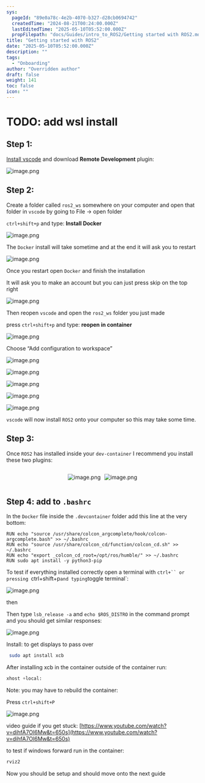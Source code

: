 ```yaml
---
sys:
  pageId: "89e0a78c-4e2b-4070-b327-d28cb0694742"
  createdTime: "2024-08-21T00:24:00.000Z"
  lastEditedTime: "2025-05-10T05:52:00.000Z"
  propFilepath: "docs/Guides/intro_to_ROS2/Getting started with ROS2.md"
title: "Getting started with ROS2"
date: "2025-05-10T05:52:00.000Z"
description: ""
tags:
  - "Onboarding"
author: "Overridden author"
draft: false
weight: 141
toc: false
icon: ""
---
```


# TODO: add wsl install

## Step 1:

[Install vscode](https://code.visualstudio.com/download) and download **Remote Development** plugin:

![image.png](https://prod-files-secure.s3.us-west-2.amazonaws.com/d518164a-d88e-44d1-a4ee-3adb3bd8bce0/efb52993-1881-4a40-b95e-6f020334f022/image.png?X-Amz-Algorithm=AWS4-HMAC-SHA256&X-Amz-Content-Sha256=UNSIGNED-PAYLOAD&X-Amz-Credential=ASIAZI2LB4663YIMZGYB%2F20250702%2Fus-west-2%2Fs3%2Faws4_request&X-Amz-Date=20250702T091149Z&X-Amz-Expires=3600&X-Amz-Security-Token=IQoJb3JpZ2luX2VjEPH%2F%2F%2F%2F%2F%2F%2F%2F%2F%2FwEaCXVzLXdlc3QtMiJGMEQCIACTXSNFebYt9ieG9Cg24F3SUFZ%2BnGi5SBHBVgLHfk0gAiBIyljXl4%2BdwUzJcl24KtDoN%2Fjb9ohR0inNr%2BjjE6YiyiqIBAjq%2F%2F%2F%2F%2F%2F%2F%2F%2F%2F8BEAAaDDYzNzQyMzE4MzgwNSIMeGKIdm4PaxMYlh8LKtwDUgABUe0wjnjpVTiBkgWShXqUV7wqUljNZQSVgxtkjRhXppzYNNxYaKFMn3CV40d9bRyJnJ39CjTOWt0nQUWhW6jiofkeo%2Fl%2BbqvfjluvDrb4mKIcJHFpL3IXwnFg6mjTZ0tDE40mr%2FMsP%2FpWvC3gf7QMXK7FvvXpB6E5LlYb18ac39sPOmxXH%2FW2NTc0ZLWJdw2QjvxQuuRWBGtonZdMJ9UBYzOLeLszIJcKQbZ%2BQudR8cL0yXALcNT72Un9%2BZjpMFPkFsJdpVQDXZmfOzEi0wKk7j25dyPITJLfyfVWkwasTFqWr6hVfFfpijyWh626N%2BoEMNc0C57o27hFVS2e9JaVXa70%2B0qnCsKeeyJPllECrUsGF29hwRjdPdKIgkuCzx8%2Fw4xnQAyvcaCMvLO%2BDiotVHwXop0hgc9pPyzNkKtc52XX49HxZLyZ7KF5QkGB4Doex2qwR8M4tH1mv4c1W64ACCPmmYCRSzxShyVdDgfDkOWHEuQF7lve6z6DPRfxCYe82MKSNz8Hcq%2FHllYM69g%2FescVscvN22E4tOb60OioZJw3cibzx4%2B%2F4zP3211rWJwyoEYP4Kaw%2BIET%2FoJb1Z3imJKsdejiq3%2BH7SMMsrLTs%2BmnwCF6baRc%2Fpow6OKTwwY6pgGv1C9mMSY3pfs4BHEGtrBQMy1zpJXAQBABj%2Fn0ymWUT9%2FZXs%2FCnimbN%2FE22SjeQuuAzsec1ubE9RwC1FAwVW%2F7Pn3x3eXNd5ZH%2FqdXQmo1Rtp18U%2Bf3Ge%2BX82hFXmRnyyu6QilLL6cOcvx1K%2FPP58zZ2NTlG4eCik2hE0kGVjPa%2B2%2FDPiLCDU6pYqb6r1P3B4VJk6%2Fgc1maPCph7w%2FdAcJCNs1u8Lq&X-Amz-Signature=439f7ea8ad592d556a598c8e01c846ee7ee7ba5d28faff4fdf990a454bab2ecc&X-Amz-SignedHeaders=host&x-amz-checksum-mode=ENABLED&x-id=GetObject)

## Step 2:

Create a folder called `ros2_ws` somewhere on your computer and open that folder in `vscode` by going to File → open folder 

`ctrl+shift+p` and type: **Install Docker**

![image.png](https://prod-files-secure.s3.us-west-2.amazonaws.com/d518164a-d88e-44d1-a4ee-3adb3bd8bce0/2269dc0e-1cd5-47ff-bceb-c04ad9b2eab0/image.png?X-Amz-Algorithm=AWS4-HMAC-SHA256&X-Amz-Content-Sha256=UNSIGNED-PAYLOAD&X-Amz-Credential=ASIAZI2LB4663YIMZGYB%2F20250702%2Fus-west-2%2Fs3%2Faws4_request&X-Amz-Date=20250702T091149Z&X-Amz-Expires=3600&X-Amz-Security-Token=IQoJb3JpZ2luX2VjEPH%2F%2F%2F%2F%2F%2F%2F%2F%2F%2FwEaCXVzLXdlc3QtMiJGMEQCIACTXSNFebYt9ieG9Cg24F3SUFZ%2BnGi5SBHBVgLHfk0gAiBIyljXl4%2BdwUzJcl24KtDoN%2Fjb9ohR0inNr%2BjjE6YiyiqIBAjq%2F%2F%2F%2F%2F%2F%2F%2F%2F%2F8BEAAaDDYzNzQyMzE4MzgwNSIMeGKIdm4PaxMYlh8LKtwDUgABUe0wjnjpVTiBkgWShXqUV7wqUljNZQSVgxtkjRhXppzYNNxYaKFMn3CV40d9bRyJnJ39CjTOWt0nQUWhW6jiofkeo%2Fl%2BbqvfjluvDrb4mKIcJHFpL3IXwnFg6mjTZ0tDE40mr%2FMsP%2FpWvC3gf7QMXK7FvvXpB6E5LlYb18ac39sPOmxXH%2FW2NTc0ZLWJdw2QjvxQuuRWBGtonZdMJ9UBYzOLeLszIJcKQbZ%2BQudR8cL0yXALcNT72Un9%2BZjpMFPkFsJdpVQDXZmfOzEi0wKk7j25dyPITJLfyfVWkwasTFqWr6hVfFfpijyWh626N%2BoEMNc0C57o27hFVS2e9JaVXa70%2B0qnCsKeeyJPllECrUsGF29hwRjdPdKIgkuCzx8%2Fw4xnQAyvcaCMvLO%2BDiotVHwXop0hgc9pPyzNkKtc52XX49HxZLyZ7KF5QkGB4Doex2qwR8M4tH1mv4c1W64ACCPmmYCRSzxShyVdDgfDkOWHEuQF7lve6z6DPRfxCYe82MKSNz8Hcq%2FHllYM69g%2FescVscvN22E4tOb60OioZJw3cibzx4%2B%2F4zP3211rWJwyoEYP4Kaw%2BIET%2FoJb1Z3imJKsdejiq3%2BH7SMMsrLTs%2BmnwCF6baRc%2Fpow6OKTwwY6pgGv1C9mMSY3pfs4BHEGtrBQMy1zpJXAQBABj%2Fn0ymWUT9%2FZXs%2FCnimbN%2FE22SjeQuuAzsec1ubE9RwC1FAwVW%2F7Pn3x3eXNd5ZH%2FqdXQmo1Rtp18U%2Bf3Ge%2BX82hFXmRnyyu6QilLL6cOcvx1K%2FPP58zZ2NTlG4eCik2hE0kGVjPa%2B2%2FDPiLCDU6pYqb6r1P3B4VJk6%2Fgc1maPCph7w%2FdAcJCNs1u8Lq&X-Amz-Signature=7a7282e42a718d8a7758cdd6911c3d7fb80a3590328d3c0bc424e6dc83d85aa3&X-Amz-SignedHeaders=host&x-amz-checksum-mode=ENABLED&x-id=GetObject)

The `Docker` install will take sometime and at the end it will ask you to restart

![image.png](https://prod-files-secure.s3.us-west-2.amazonaws.com/d518164a-d88e-44d1-a4ee-3adb3bd8bce0/ed233f78-be33-4b1f-b89c-9c346c0e961e/image.png?X-Amz-Algorithm=AWS4-HMAC-SHA256&X-Amz-Content-Sha256=UNSIGNED-PAYLOAD&X-Amz-Credential=ASIAZI2LB4663YIMZGYB%2F20250702%2Fus-west-2%2Fs3%2Faws4_request&X-Amz-Date=20250702T091149Z&X-Amz-Expires=3600&X-Amz-Security-Token=IQoJb3JpZ2luX2VjEPH%2F%2F%2F%2F%2F%2F%2F%2F%2F%2FwEaCXVzLXdlc3QtMiJGMEQCIACTXSNFebYt9ieG9Cg24F3SUFZ%2BnGi5SBHBVgLHfk0gAiBIyljXl4%2BdwUzJcl24KtDoN%2Fjb9ohR0inNr%2BjjE6YiyiqIBAjq%2F%2F%2F%2F%2F%2F%2F%2F%2F%2F8BEAAaDDYzNzQyMzE4MzgwNSIMeGKIdm4PaxMYlh8LKtwDUgABUe0wjnjpVTiBkgWShXqUV7wqUljNZQSVgxtkjRhXppzYNNxYaKFMn3CV40d9bRyJnJ39CjTOWt0nQUWhW6jiofkeo%2Fl%2BbqvfjluvDrb4mKIcJHFpL3IXwnFg6mjTZ0tDE40mr%2FMsP%2FpWvC3gf7QMXK7FvvXpB6E5LlYb18ac39sPOmxXH%2FW2NTc0ZLWJdw2QjvxQuuRWBGtonZdMJ9UBYzOLeLszIJcKQbZ%2BQudR8cL0yXALcNT72Un9%2BZjpMFPkFsJdpVQDXZmfOzEi0wKk7j25dyPITJLfyfVWkwasTFqWr6hVfFfpijyWh626N%2BoEMNc0C57o27hFVS2e9JaVXa70%2B0qnCsKeeyJPllECrUsGF29hwRjdPdKIgkuCzx8%2Fw4xnQAyvcaCMvLO%2BDiotVHwXop0hgc9pPyzNkKtc52XX49HxZLyZ7KF5QkGB4Doex2qwR8M4tH1mv4c1W64ACCPmmYCRSzxShyVdDgfDkOWHEuQF7lve6z6DPRfxCYe82MKSNz8Hcq%2FHllYM69g%2FescVscvN22E4tOb60OioZJw3cibzx4%2B%2F4zP3211rWJwyoEYP4Kaw%2BIET%2FoJb1Z3imJKsdejiq3%2BH7SMMsrLTs%2BmnwCF6baRc%2Fpow6OKTwwY6pgGv1C9mMSY3pfs4BHEGtrBQMy1zpJXAQBABj%2Fn0ymWUT9%2FZXs%2FCnimbN%2FE22SjeQuuAzsec1ubE9RwC1FAwVW%2F7Pn3x3eXNd5ZH%2FqdXQmo1Rtp18U%2Bf3Ge%2BX82hFXmRnyyu6QilLL6cOcvx1K%2FPP58zZ2NTlG4eCik2hE0kGVjPa%2B2%2FDPiLCDU6pYqb6r1P3B4VJk6%2Fgc1maPCph7w%2FdAcJCNs1u8Lq&X-Amz-Signature=58d75bca98f6ce7bf65a42a2d57f59721f0d7b6c18565301867a61270904ff60&X-Amz-SignedHeaders=host&x-amz-checksum-mode=ENABLED&x-id=GetObject)

Once you restart open `Docker` and finish the installation

It will ask you to make an account but you can just press skip on the top right

![image.png](https://prod-files-secure.s3.us-west-2.amazonaws.com/d518164a-d88e-44d1-a4ee-3adb3bd8bce0/21010ad9-1659-4fd9-9f59-9932a09b2a3d/image.png?X-Amz-Algorithm=AWS4-HMAC-SHA256&X-Amz-Content-Sha256=UNSIGNED-PAYLOAD&X-Amz-Credential=ASIAZI2LB4663YIMZGYB%2F20250702%2Fus-west-2%2Fs3%2Faws4_request&X-Amz-Date=20250702T091149Z&X-Amz-Expires=3600&X-Amz-Security-Token=IQoJb3JpZ2luX2VjEPH%2F%2F%2F%2F%2F%2F%2F%2F%2F%2FwEaCXVzLXdlc3QtMiJGMEQCIACTXSNFebYt9ieG9Cg24F3SUFZ%2BnGi5SBHBVgLHfk0gAiBIyljXl4%2BdwUzJcl24KtDoN%2Fjb9ohR0inNr%2BjjE6YiyiqIBAjq%2F%2F%2F%2F%2F%2F%2F%2F%2F%2F8BEAAaDDYzNzQyMzE4MzgwNSIMeGKIdm4PaxMYlh8LKtwDUgABUe0wjnjpVTiBkgWShXqUV7wqUljNZQSVgxtkjRhXppzYNNxYaKFMn3CV40d9bRyJnJ39CjTOWt0nQUWhW6jiofkeo%2Fl%2BbqvfjluvDrb4mKIcJHFpL3IXwnFg6mjTZ0tDE40mr%2FMsP%2FpWvC3gf7QMXK7FvvXpB6E5LlYb18ac39sPOmxXH%2FW2NTc0ZLWJdw2QjvxQuuRWBGtonZdMJ9UBYzOLeLszIJcKQbZ%2BQudR8cL0yXALcNT72Un9%2BZjpMFPkFsJdpVQDXZmfOzEi0wKk7j25dyPITJLfyfVWkwasTFqWr6hVfFfpijyWh626N%2BoEMNc0C57o27hFVS2e9JaVXa70%2B0qnCsKeeyJPllECrUsGF29hwRjdPdKIgkuCzx8%2Fw4xnQAyvcaCMvLO%2BDiotVHwXop0hgc9pPyzNkKtc52XX49HxZLyZ7KF5QkGB4Doex2qwR8M4tH1mv4c1W64ACCPmmYCRSzxShyVdDgfDkOWHEuQF7lve6z6DPRfxCYe82MKSNz8Hcq%2FHllYM69g%2FescVscvN22E4tOb60OioZJw3cibzx4%2B%2F4zP3211rWJwyoEYP4Kaw%2BIET%2FoJb1Z3imJKsdejiq3%2BH7SMMsrLTs%2BmnwCF6baRc%2Fpow6OKTwwY6pgGv1C9mMSY3pfs4BHEGtrBQMy1zpJXAQBABj%2Fn0ymWUT9%2FZXs%2FCnimbN%2FE22SjeQuuAzsec1ubE9RwC1FAwVW%2F7Pn3x3eXNd5ZH%2FqdXQmo1Rtp18U%2Bf3Ge%2BX82hFXmRnyyu6QilLL6cOcvx1K%2FPP58zZ2NTlG4eCik2hE0kGVjPa%2B2%2FDPiLCDU6pYqb6r1P3B4VJk6%2Fgc1maPCph7w%2FdAcJCNs1u8Lq&X-Amz-Signature=86956ba111a8ebaf62c96bebbbfd9060a7c269ea0bd11ec025f9ba7085a6d835&X-Amz-SignedHeaders=host&x-amz-checksum-mode=ENABLED&x-id=GetObject)

Then reopen `vscode` and open the `ros2_ws` folder you just made

press `ctrl+shift+p` and type: **reopen in container**

![image.png](https://prod-files-secure.s3.us-west-2.amazonaws.com/d518164a-d88e-44d1-a4ee-3adb3bd8bce0/4e93b8c2-41ad-488c-8095-c74205196118/image.png?X-Amz-Algorithm=AWS4-HMAC-SHA256&X-Amz-Content-Sha256=UNSIGNED-PAYLOAD&X-Amz-Credential=ASIAZI2LB4663YIMZGYB%2F20250702%2Fus-west-2%2Fs3%2Faws4_request&X-Amz-Date=20250702T091149Z&X-Amz-Expires=3600&X-Amz-Security-Token=IQoJb3JpZ2luX2VjEPH%2F%2F%2F%2F%2F%2F%2F%2F%2F%2FwEaCXVzLXdlc3QtMiJGMEQCIACTXSNFebYt9ieG9Cg24F3SUFZ%2BnGi5SBHBVgLHfk0gAiBIyljXl4%2BdwUzJcl24KtDoN%2Fjb9ohR0inNr%2BjjE6YiyiqIBAjq%2F%2F%2F%2F%2F%2F%2F%2F%2F%2F8BEAAaDDYzNzQyMzE4MzgwNSIMeGKIdm4PaxMYlh8LKtwDUgABUe0wjnjpVTiBkgWShXqUV7wqUljNZQSVgxtkjRhXppzYNNxYaKFMn3CV40d9bRyJnJ39CjTOWt0nQUWhW6jiofkeo%2Fl%2BbqvfjluvDrb4mKIcJHFpL3IXwnFg6mjTZ0tDE40mr%2FMsP%2FpWvC3gf7QMXK7FvvXpB6E5LlYb18ac39sPOmxXH%2FW2NTc0ZLWJdw2QjvxQuuRWBGtonZdMJ9UBYzOLeLszIJcKQbZ%2BQudR8cL0yXALcNT72Un9%2BZjpMFPkFsJdpVQDXZmfOzEi0wKk7j25dyPITJLfyfVWkwasTFqWr6hVfFfpijyWh626N%2BoEMNc0C57o27hFVS2e9JaVXa70%2B0qnCsKeeyJPllECrUsGF29hwRjdPdKIgkuCzx8%2Fw4xnQAyvcaCMvLO%2BDiotVHwXop0hgc9pPyzNkKtc52XX49HxZLyZ7KF5QkGB4Doex2qwR8M4tH1mv4c1W64ACCPmmYCRSzxShyVdDgfDkOWHEuQF7lve6z6DPRfxCYe82MKSNz8Hcq%2FHllYM69g%2FescVscvN22E4tOb60OioZJw3cibzx4%2B%2F4zP3211rWJwyoEYP4Kaw%2BIET%2FoJb1Z3imJKsdejiq3%2BH7SMMsrLTs%2BmnwCF6baRc%2Fpow6OKTwwY6pgGv1C9mMSY3pfs4BHEGtrBQMy1zpJXAQBABj%2Fn0ymWUT9%2FZXs%2FCnimbN%2FE22SjeQuuAzsec1ubE9RwC1FAwVW%2F7Pn3x3eXNd5ZH%2FqdXQmo1Rtp18U%2Bf3Ge%2BX82hFXmRnyyu6QilLL6cOcvx1K%2FPP58zZ2NTlG4eCik2hE0kGVjPa%2B2%2FDPiLCDU6pYqb6r1P3B4VJk6%2Fgc1maPCph7w%2FdAcJCNs1u8Lq&X-Amz-Signature=236a7bf7b45dfeb65fc00476288eaaed946a8ce26ad8c6769cd3ad27a8509319&X-Amz-SignedHeaders=host&x-amz-checksum-mode=ENABLED&x-id=GetObject)

Choose “Add configuration to workspace”

![image.png](https://prod-files-secure.s3.us-west-2.amazonaws.com/d518164a-d88e-44d1-a4ee-3adb3bd8bce0/9560b282-5060-4989-ba37-97e7b2c22476/image.png?X-Amz-Algorithm=AWS4-HMAC-SHA256&X-Amz-Content-Sha256=UNSIGNED-PAYLOAD&X-Amz-Credential=ASIAZI2LB4663YIMZGYB%2F20250702%2Fus-west-2%2Fs3%2Faws4_request&X-Amz-Date=20250702T091149Z&X-Amz-Expires=3600&X-Amz-Security-Token=IQoJb3JpZ2luX2VjEPH%2F%2F%2F%2F%2F%2F%2F%2F%2F%2FwEaCXVzLXdlc3QtMiJGMEQCIACTXSNFebYt9ieG9Cg24F3SUFZ%2BnGi5SBHBVgLHfk0gAiBIyljXl4%2BdwUzJcl24KtDoN%2Fjb9ohR0inNr%2BjjE6YiyiqIBAjq%2F%2F%2F%2F%2F%2F%2F%2F%2F%2F8BEAAaDDYzNzQyMzE4MzgwNSIMeGKIdm4PaxMYlh8LKtwDUgABUe0wjnjpVTiBkgWShXqUV7wqUljNZQSVgxtkjRhXppzYNNxYaKFMn3CV40d9bRyJnJ39CjTOWt0nQUWhW6jiofkeo%2Fl%2BbqvfjluvDrb4mKIcJHFpL3IXwnFg6mjTZ0tDE40mr%2FMsP%2FpWvC3gf7QMXK7FvvXpB6E5LlYb18ac39sPOmxXH%2FW2NTc0ZLWJdw2QjvxQuuRWBGtonZdMJ9UBYzOLeLszIJcKQbZ%2BQudR8cL0yXALcNT72Un9%2BZjpMFPkFsJdpVQDXZmfOzEi0wKk7j25dyPITJLfyfVWkwasTFqWr6hVfFfpijyWh626N%2BoEMNc0C57o27hFVS2e9JaVXa70%2B0qnCsKeeyJPllECrUsGF29hwRjdPdKIgkuCzx8%2Fw4xnQAyvcaCMvLO%2BDiotVHwXop0hgc9pPyzNkKtc52XX49HxZLyZ7KF5QkGB4Doex2qwR8M4tH1mv4c1W64ACCPmmYCRSzxShyVdDgfDkOWHEuQF7lve6z6DPRfxCYe82MKSNz8Hcq%2FHllYM69g%2FescVscvN22E4tOb60OioZJw3cibzx4%2B%2F4zP3211rWJwyoEYP4Kaw%2BIET%2FoJb1Z3imJKsdejiq3%2BH7SMMsrLTs%2BmnwCF6baRc%2Fpow6OKTwwY6pgGv1C9mMSY3pfs4BHEGtrBQMy1zpJXAQBABj%2Fn0ymWUT9%2FZXs%2FCnimbN%2FE22SjeQuuAzsec1ubE9RwC1FAwVW%2F7Pn3x3eXNd5ZH%2FqdXQmo1Rtp18U%2Bf3Ge%2BX82hFXmRnyyu6QilLL6cOcvx1K%2FPP58zZ2NTlG4eCik2hE0kGVjPa%2B2%2FDPiLCDU6pYqb6r1P3B4VJk6%2Fgc1maPCph7w%2FdAcJCNs1u8Lq&X-Amz-Signature=fb016a0cfad10109261c6a60fbd1ca026c8a8be53463cca3e76cb1f34b09951b&X-Amz-SignedHeaders=host&x-amz-checksum-mode=ENABLED&x-id=GetObject)

![image.png](https://prod-files-secure.s3.us-west-2.amazonaws.com/d518164a-d88e-44d1-a4ee-3adb3bd8bce0/2ee63f81-886b-48e8-a553-dc6e5eac99e4/image.png?X-Amz-Algorithm=AWS4-HMAC-SHA256&X-Amz-Content-Sha256=UNSIGNED-PAYLOAD&X-Amz-Credential=ASIAZI2LB4663YIMZGYB%2F20250702%2Fus-west-2%2Fs3%2Faws4_request&X-Amz-Date=20250702T091149Z&X-Amz-Expires=3600&X-Amz-Security-Token=IQoJb3JpZ2luX2VjEPH%2F%2F%2F%2F%2F%2F%2F%2F%2F%2FwEaCXVzLXdlc3QtMiJGMEQCIACTXSNFebYt9ieG9Cg24F3SUFZ%2BnGi5SBHBVgLHfk0gAiBIyljXl4%2BdwUzJcl24KtDoN%2Fjb9ohR0inNr%2BjjE6YiyiqIBAjq%2F%2F%2F%2F%2F%2F%2F%2F%2F%2F8BEAAaDDYzNzQyMzE4MzgwNSIMeGKIdm4PaxMYlh8LKtwDUgABUe0wjnjpVTiBkgWShXqUV7wqUljNZQSVgxtkjRhXppzYNNxYaKFMn3CV40d9bRyJnJ39CjTOWt0nQUWhW6jiofkeo%2Fl%2BbqvfjluvDrb4mKIcJHFpL3IXwnFg6mjTZ0tDE40mr%2FMsP%2FpWvC3gf7QMXK7FvvXpB6E5LlYb18ac39sPOmxXH%2FW2NTc0ZLWJdw2QjvxQuuRWBGtonZdMJ9UBYzOLeLszIJcKQbZ%2BQudR8cL0yXALcNT72Un9%2BZjpMFPkFsJdpVQDXZmfOzEi0wKk7j25dyPITJLfyfVWkwasTFqWr6hVfFfpijyWh626N%2BoEMNc0C57o27hFVS2e9JaVXa70%2B0qnCsKeeyJPllECrUsGF29hwRjdPdKIgkuCzx8%2Fw4xnQAyvcaCMvLO%2BDiotVHwXop0hgc9pPyzNkKtc52XX49HxZLyZ7KF5QkGB4Doex2qwR8M4tH1mv4c1W64ACCPmmYCRSzxShyVdDgfDkOWHEuQF7lve6z6DPRfxCYe82MKSNz8Hcq%2FHllYM69g%2FescVscvN22E4tOb60OioZJw3cibzx4%2B%2F4zP3211rWJwyoEYP4Kaw%2BIET%2FoJb1Z3imJKsdejiq3%2BH7SMMsrLTs%2BmnwCF6baRc%2Fpow6OKTwwY6pgGv1C9mMSY3pfs4BHEGtrBQMy1zpJXAQBABj%2Fn0ymWUT9%2FZXs%2FCnimbN%2FE22SjeQuuAzsec1ubE9RwC1FAwVW%2F7Pn3x3eXNd5ZH%2FqdXQmo1Rtp18U%2Bf3Ge%2BX82hFXmRnyyu6QilLL6cOcvx1K%2FPP58zZ2NTlG4eCik2hE0kGVjPa%2B2%2FDPiLCDU6pYqb6r1P3B4VJk6%2Fgc1maPCph7w%2FdAcJCNs1u8Lq&X-Amz-Signature=a2ff73a29e9c8a3484d711929c934da00779810c076ed261cba8af20b61570ce&X-Amz-SignedHeaders=host&x-amz-checksum-mode=ENABLED&x-id=GetObject)

![image.png](https://prod-files-secure.s3.us-west-2.amazonaws.com/d518164a-d88e-44d1-a4ee-3adb3bd8bce0/ae1580b2-b048-407e-aed9-b584224a7a04/image.png?X-Amz-Algorithm=AWS4-HMAC-SHA256&X-Amz-Content-Sha256=UNSIGNED-PAYLOAD&X-Amz-Credential=ASIAZI2LB4663YIMZGYB%2F20250702%2Fus-west-2%2Fs3%2Faws4_request&X-Amz-Date=20250702T091149Z&X-Amz-Expires=3600&X-Amz-Security-Token=IQoJb3JpZ2luX2VjEPH%2F%2F%2F%2F%2F%2F%2F%2F%2F%2FwEaCXVzLXdlc3QtMiJGMEQCIACTXSNFebYt9ieG9Cg24F3SUFZ%2BnGi5SBHBVgLHfk0gAiBIyljXl4%2BdwUzJcl24KtDoN%2Fjb9ohR0inNr%2BjjE6YiyiqIBAjq%2F%2F%2F%2F%2F%2F%2F%2F%2F%2F8BEAAaDDYzNzQyMzE4MzgwNSIMeGKIdm4PaxMYlh8LKtwDUgABUe0wjnjpVTiBkgWShXqUV7wqUljNZQSVgxtkjRhXppzYNNxYaKFMn3CV40d9bRyJnJ39CjTOWt0nQUWhW6jiofkeo%2Fl%2BbqvfjluvDrb4mKIcJHFpL3IXwnFg6mjTZ0tDE40mr%2FMsP%2FpWvC3gf7QMXK7FvvXpB6E5LlYb18ac39sPOmxXH%2FW2NTc0ZLWJdw2QjvxQuuRWBGtonZdMJ9UBYzOLeLszIJcKQbZ%2BQudR8cL0yXALcNT72Un9%2BZjpMFPkFsJdpVQDXZmfOzEi0wKk7j25dyPITJLfyfVWkwasTFqWr6hVfFfpijyWh626N%2BoEMNc0C57o27hFVS2e9JaVXa70%2B0qnCsKeeyJPllECrUsGF29hwRjdPdKIgkuCzx8%2Fw4xnQAyvcaCMvLO%2BDiotVHwXop0hgc9pPyzNkKtc52XX49HxZLyZ7KF5QkGB4Doex2qwR8M4tH1mv4c1W64ACCPmmYCRSzxShyVdDgfDkOWHEuQF7lve6z6DPRfxCYe82MKSNz8Hcq%2FHllYM69g%2FescVscvN22E4tOb60OioZJw3cibzx4%2B%2F4zP3211rWJwyoEYP4Kaw%2BIET%2FoJb1Z3imJKsdejiq3%2BH7SMMsrLTs%2BmnwCF6baRc%2Fpow6OKTwwY6pgGv1C9mMSY3pfs4BHEGtrBQMy1zpJXAQBABj%2Fn0ymWUT9%2FZXs%2FCnimbN%2FE22SjeQuuAzsec1ubE9RwC1FAwVW%2F7Pn3x3eXNd5ZH%2FqdXQmo1Rtp18U%2Bf3Ge%2BX82hFXmRnyyu6QilLL6cOcvx1K%2FPP58zZ2NTlG4eCik2hE0kGVjPa%2B2%2FDPiLCDU6pYqb6r1P3B4VJk6%2Fgc1maPCph7w%2FdAcJCNs1u8Lq&X-Amz-Signature=bee68b86bfe2af1751c970d9943582b587ba1d6e7834f42ff501c68493c2e7b5&X-Amz-SignedHeaders=host&x-amz-checksum-mode=ENABLED&x-id=GetObject)

![image.png](https://prod-files-secure.s3.us-west-2.amazonaws.com/d518164a-d88e-44d1-a4ee-3adb3bd8bce0/53255b28-f75e-430f-b9e3-c0ac8577e42b/image.png?X-Amz-Algorithm=AWS4-HMAC-SHA256&X-Amz-Content-Sha256=UNSIGNED-PAYLOAD&X-Amz-Credential=ASIAZI2LB4663YIMZGYB%2F20250702%2Fus-west-2%2Fs3%2Faws4_request&X-Amz-Date=20250702T091149Z&X-Amz-Expires=3600&X-Amz-Security-Token=IQoJb3JpZ2luX2VjEPH%2F%2F%2F%2F%2F%2F%2F%2F%2F%2FwEaCXVzLXdlc3QtMiJGMEQCIACTXSNFebYt9ieG9Cg24F3SUFZ%2BnGi5SBHBVgLHfk0gAiBIyljXl4%2BdwUzJcl24KtDoN%2Fjb9ohR0inNr%2BjjE6YiyiqIBAjq%2F%2F%2F%2F%2F%2F%2F%2F%2F%2F8BEAAaDDYzNzQyMzE4MzgwNSIMeGKIdm4PaxMYlh8LKtwDUgABUe0wjnjpVTiBkgWShXqUV7wqUljNZQSVgxtkjRhXppzYNNxYaKFMn3CV40d9bRyJnJ39CjTOWt0nQUWhW6jiofkeo%2Fl%2BbqvfjluvDrb4mKIcJHFpL3IXwnFg6mjTZ0tDE40mr%2FMsP%2FpWvC3gf7QMXK7FvvXpB6E5LlYb18ac39sPOmxXH%2FW2NTc0ZLWJdw2QjvxQuuRWBGtonZdMJ9UBYzOLeLszIJcKQbZ%2BQudR8cL0yXALcNT72Un9%2BZjpMFPkFsJdpVQDXZmfOzEi0wKk7j25dyPITJLfyfVWkwasTFqWr6hVfFfpijyWh626N%2BoEMNc0C57o27hFVS2e9JaVXa70%2B0qnCsKeeyJPllECrUsGF29hwRjdPdKIgkuCzx8%2Fw4xnQAyvcaCMvLO%2BDiotVHwXop0hgc9pPyzNkKtc52XX49HxZLyZ7KF5QkGB4Doex2qwR8M4tH1mv4c1W64ACCPmmYCRSzxShyVdDgfDkOWHEuQF7lve6z6DPRfxCYe82MKSNz8Hcq%2FHllYM69g%2FescVscvN22E4tOb60OioZJw3cibzx4%2B%2F4zP3211rWJwyoEYP4Kaw%2BIET%2FoJb1Z3imJKsdejiq3%2BH7SMMsrLTs%2BmnwCF6baRc%2Fpow6OKTwwY6pgGv1C9mMSY3pfs4BHEGtrBQMy1zpJXAQBABj%2Fn0ymWUT9%2FZXs%2FCnimbN%2FE22SjeQuuAzsec1ubE9RwC1FAwVW%2F7Pn3x3eXNd5ZH%2FqdXQmo1Rtp18U%2Bf3Ge%2BX82hFXmRnyyu6QilLL6cOcvx1K%2FPP58zZ2NTlG4eCik2hE0kGVjPa%2B2%2FDPiLCDU6pYqb6r1P3B4VJk6%2Fgc1maPCph7w%2FdAcJCNs1u8Lq&X-Amz-Signature=c282b7a91d88ebf1799bbfe101aeddeb6b372b1f78d1ad5f692eebb428422015&X-Amz-SignedHeaders=host&x-amz-checksum-mode=ENABLED&x-id=GetObject)

![image.png](https://prod-files-secure.s3.us-west-2.amazonaws.com/d518164a-d88e-44d1-a4ee-3adb3bd8bce0/7c562767-5af9-4ffb-97d1-327bcdf4ee00/image.png?X-Amz-Algorithm=AWS4-HMAC-SHA256&X-Amz-Content-Sha256=UNSIGNED-PAYLOAD&X-Amz-Credential=ASIAZI2LB4663YIMZGYB%2F20250702%2Fus-west-2%2Fs3%2Faws4_request&X-Amz-Date=20250702T091149Z&X-Amz-Expires=3600&X-Amz-Security-Token=IQoJb3JpZ2luX2VjEPH%2F%2F%2F%2F%2F%2F%2F%2F%2F%2FwEaCXVzLXdlc3QtMiJGMEQCIACTXSNFebYt9ieG9Cg24F3SUFZ%2BnGi5SBHBVgLHfk0gAiBIyljXl4%2BdwUzJcl24KtDoN%2Fjb9ohR0inNr%2BjjE6YiyiqIBAjq%2F%2F%2F%2F%2F%2F%2F%2F%2F%2F8BEAAaDDYzNzQyMzE4MzgwNSIMeGKIdm4PaxMYlh8LKtwDUgABUe0wjnjpVTiBkgWShXqUV7wqUljNZQSVgxtkjRhXppzYNNxYaKFMn3CV40d9bRyJnJ39CjTOWt0nQUWhW6jiofkeo%2Fl%2BbqvfjluvDrb4mKIcJHFpL3IXwnFg6mjTZ0tDE40mr%2FMsP%2FpWvC3gf7QMXK7FvvXpB6E5LlYb18ac39sPOmxXH%2FW2NTc0ZLWJdw2QjvxQuuRWBGtonZdMJ9UBYzOLeLszIJcKQbZ%2BQudR8cL0yXALcNT72Un9%2BZjpMFPkFsJdpVQDXZmfOzEi0wKk7j25dyPITJLfyfVWkwasTFqWr6hVfFfpijyWh626N%2BoEMNc0C57o27hFVS2e9JaVXa70%2B0qnCsKeeyJPllECrUsGF29hwRjdPdKIgkuCzx8%2Fw4xnQAyvcaCMvLO%2BDiotVHwXop0hgc9pPyzNkKtc52XX49HxZLyZ7KF5QkGB4Doex2qwR8M4tH1mv4c1W64ACCPmmYCRSzxShyVdDgfDkOWHEuQF7lve6z6DPRfxCYe82MKSNz8Hcq%2FHllYM69g%2FescVscvN22E4tOb60OioZJw3cibzx4%2B%2F4zP3211rWJwyoEYP4Kaw%2BIET%2FoJb1Z3imJKsdejiq3%2BH7SMMsrLTs%2BmnwCF6baRc%2Fpow6OKTwwY6pgGv1C9mMSY3pfs4BHEGtrBQMy1zpJXAQBABj%2Fn0ymWUT9%2FZXs%2FCnimbN%2FE22SjeQuuAzsec1ubE9RwC1FAwVW%2F7Pn3x3eXNd5ZH%2FqdXQmo1Rtp18U%2Bf3Ge%2BX82hFXmRnyyu6QilLL6cOcvx1K%2FPP58zZ2NTlG4eCik2hE0kGVjPa%2B2%2FDPiLCDU6pYqb6r1P3B4VJk6%2Fgc1maPCph7w%2FdAcJCNs1u8Lq&X-Amz-Signature=aeb435eb1a6aaa311b6d48ff4e86ce7b72350042156a429ac8f4f3403468b045&X-Amz-SignedHeaders=host&x-amz-checksum-mode=ENABLED&x-id=GetObject)

`vscode` will now install `ROS2` onto your computer so this may take some time.

## Step 3:

Once `ROS2` has installed inside your `dev-container` I recommend you install these two plugins:

<div style="display: flex;flex-direction: row; column-gap:10px; max-width: 630px;justify-content: center;">
<div>

![image.png](https://prod-files-secure.s3.us-west-2.amazonaws.com/d518164a-d88e-44d1-a4ee-3adb3bd8bce0/3fc3d550-5a54-4ba1-ba6b-faa01cdb7369/image.png?X-Amz-Algorithm=AWS4-HMAC-SHA256&X-Amz-Content-Sha256=UNSIGNED-PAYLOAD&X-Amz-Credential=ASIAZI2LB466QXENV5XP%2F20250702%2Fus-west-2%2Fs3%2Faws4_request&X-Amz-Date=20250702T091151Z&X-Amz-Expires=3600&X-Amz-Security-Token=IQoJb3JpZ2luX2VjEPH%2F%2F%2F%2F%2F%2F%2F%2F%2F%2FwEaCXVzLXdlc3QtMiJHMEUCIQCj3l6oQGNUk5BCqOL0lw%2BImViYjawCrMvcf38J8b9HkQIgZ%2BoOhrpp3WPy7dftq7zCgPUGVp3BHYPi0VTFDmr%2Ff%2FEqiAQI6v%2F%2F%2F%2F%2F%2F%2F%2F%2F%2FARAAGgw2Mzc0MjMxODM4MDUiDJA8e1LmNN9p0oCCuSrcA5tlFBEHX%2F4CobNdc3eQ8NQ8Dmn2wPrBFPKiccZcoOUSj8ea%2BTLOdFvONNNoVskWHGLb7yraApJ3QOOVqeCy3auWTVBY2sPR0MZ%2Bf8fL5U%2BsaAhptMI0d5haAfdUl139i1deYyY2x0D%2BFa9n2hdDAYb2HwdzRevqxgY%2BhIC%2F1mxhL9Q0t8xN7fYHcEcWvjhaWUGKUD%2BotMq0Bhjc1agBOwldhi%2FSrHJNhU2lZl0IbG%2BfMyCKHgGapu9l5EZfvA81BZz76jHw6dQaxsNKHwSOb3PliwzjW6yFQhDud%2FjVgwwfFn9Y43oOOhJugLchmt43smV08aZ7VD5lY%2BRVpKcoeItCnG1PzOy%2FHAXQIMAmuabH%2FMIyzvJuWLDc8XhR0FiovNCpsHgABl4HEBoziXpwbuAhw0C3jra1CZzS4%2B%2Bv2ua3%2B7flbrjEayfQoX31KkWX7PHIAhUTXWcFb2nMQ4A4RqVSEfv8%2BwBCtam1TfVjrbEbAK%2Be0xDpaZR9DkoNXj31owtruVzUT4X14fKxbZI%2B3Qt8xiWayqulRRqN6cY4Urh9Zwt2TFGAjkh5up%2BRD6lZuCMM4ijIbfoZqc%2B%2F70L%2F1RPjq7g3KcxfFcIeOT8iemdRbV2vwEWCBvGinBp9MPjhk8MGOqUB9%2FCL6ZUTaS7Be9CsSVnOQWGHCT3fpzxhy6IiMQzKqTgmOBgEe0rvbKpIEnI3En38f8rzpKG11xoM5MV3EfpoahqVLJoSRDTVVYsHctp5QV6CZLHksPqX1h%2FMF9OqTDnKJw%2BNtFIdKYQmeh1UmNJ4Cvbz3BZ4Dccx6IPrmHL1f5OjKbBzNhA8tAfbdMUWo657X2tx0qYjE2YDL%2FRb8qx5iMs7YceZ&X-Amz-Signature=d309e99d3e9a3664cabeced17c6b8b956e03ee2917bee9909fa382b31e37e3bf&X-Amz-SignedHeaders=host&x-amz-checksum-mode=ENABLED&x-id=GetObject)

</div>
<div>

![image.png](https://prod-files-secure.s3.us-west-2.amazonaws.com/d518164a-d88e-44d1-a4ee-3adb3bd8bce0/d994cc66-13c2-4093-a5a3-f84cf4601a82/image.png?X-Amz-Algorithm=AWS4-HMAC-SHA256&X-Amz-Content-Sha256=UNSIGNED-PAYLOAD&X-Amz-Credential=ASIAZI2LB466VFV4PARY%2F20250702%2Fus-west-2%2Fs3%2Faws4_request&X-Amz-Date=20250702T091151Z&X-Amz-Expires=3600&X-Amz-Security-Token=IQoJb3JpZ2luX2VjEPH%2F%2F%2F%2F%2F%2F%2F%2F%2F%2FwEaCXVzLXdlc3QtMiJHMEUCIAyMRXHJJQDPc9%2BZndFdmmyYQzCRwG4gvLGm2LgTt0JZAiEAq6tKtG7xaJtPIZiqOCJQmmybBiQ9ZmRmdx3lEc5AY0MqiAQI6v%2F%2F%2F%2F%2F%2F%2F%2F%2F%2FARAAGgw2Mzc0MjMxODM4MDUiDOvjWChCpnmFzrL2QircAyLX2gf1P3Ja39uRrEQjmcC%2BvmXuAIq33tTYoAhzKyW1C9vk9rI7%2FD11%2FzHP8djdl0SbwCJTCU1Tu%2FNZ6CIlIlFwHnRp2TyUt5urJ01ak9cXS14Qe4v7EHTmkOp29UqGhxiqEGh1LgZjoJVQEYxY7VdkMlW4fu7iMDpD0gOoqxfio88stwxL6JPxmlBFo5GvFLg3NjnrVxx7hHGVefseyMNa5RFO%2FO8J5qCP1jgoyh7o0wwnrRo92rcTDjHLt4mC0wGBCfkCDGVUlwEEz4r12M52q8zoBm4cr80y8tNVDVfz7qD4tBZnbtVTRfXh4mhvz%2BhrNl5ZgISqQSyj1oOJibhwTJTDbCZkTyYQt6Q8y07AVf4nHKpHWx6tAEtovVLHAeQmPKWFL8HtWznFIF%2FuNlMFfHReorVWw6Y1fSbfik463hjSjb8Rx%2Bp2CfxxE%2F%2FWrTT%2Fq%2B3BRKvH499Yys68%2FoBcT0kgi6Aa%2F4cNz1V0mMwulLi29mvWn4Od8P9yAKVd49uF9jOvP8zbJffS4suNWeJx1sTpau8NUX8VlFdqOeLZZ6NQBaBwkh9Zn6cUZHP2euyW5GPsZF7xGXLLi0gF%2FebZ7qZdHqtfmP5BXfvtl06rGlaAtzsUhxgVicdcMLzik8MGOqUBHZi3%2BJDFGXZhns2kEGz9h%2FUwc8xKBSa43jGAbCqadOXv7B95yFdgSAhiJegPS0Tfc6zGVrovZvZSWez8I1JG9HBqADoQMELNga4B9c30Rl8fYIvGIQ%2FiK%2Berl%2BXj8wvI1OIJk63yLKyjC7h%2Fv%2FUgUH0XbSFboDpKa2DLWpbgfmS8HO8vZsilacorKSeq%2BmtqcRr0SbjmJTJ9wlpgt%2BBTKyD4PL81&X-Amz-Signature=618ab9089d6679e8f4f7532901fc030eec0f7beaad5a3280847c077f42ace6e4&X-Amz-SignedHeaders=host&x-amz-checksum-mode=ENABLED&x-id=GetObject)

</div>
</div>

## Step 4: add to `.bashrc`

In the `Docker` file inside the `.devcontainer` folder add this line at the very bottom: 

```docker
RUN echo "source /usr/share/colcon_argcomplete/hook/colcon-argcomplete.bash" >> ~/.bashrc
RUN echo "source /usr/share/colcon_cd/function/colcon_cd.sh" >> ~/.bashrc
RUN echo "export _colcon_cd_root=/opt/ros/humble/" >> ~/.bashrc
RUN sudo apt install -y python3-pip 
```

To test if everything installed correctly open a terminal with `ctrl+`` or pressing `ctrl+shift+p` and typing `toggle terminal`:

![image.png](https://prod-files-secure.s3.us-west-2.amazonaws.com/d518164a-d88e-44d1-a4ee-3adb3bd8bce0/6a4943d8-b04e-4c02-9a58-775f3384d1a5/image.png?X-Amz-Algorithm=AWS4-HMAC-SHA256&X-Amz-Content-Sha256=UNSIGNED-PAYLOAD&X-Amz-Credential=ASIAZI2LB4663YIMZGYB%2F20250702%2Fus-west-2%2Fs3%2Faws4_request&X-Amz-Date=20250702T091149Z&X-Amz-Expires=3600&X-Amz-Security-Token=IQoJb3JpZ2luX2VjEPH%2F%2F%2F%2F%2F%2F%2F%2F%2F%2FwEaCXVzLXdlc3QtMiJGMEQCIACTXSNFebYt9ieG9Cg24F3SUFZ%2BnGi5SBHBVgLHfk0gAiBIyljXl4%2BdwUzJcl24KtDoN%2Fjb9ohR0inNr%2BjjE6YiyiqIBAjq%2F%2F%2F%2F%2F%2F%2F%2F%2F%2F8BEAAaDDYzNzQyMzE4MzgwNSIMeGKIdm4PaxMYlh8LKtwDUgABUe0wjnjpVTiBkgWShXqUV7wqUljNZQSVgxtkjRhXppzYNNxYaKFMn3CV40d9bRyJnJ39CjTOWt0nQUWhW6jiofkeo%2Fl%2BbqvfjluvDrb4mKIcJHFpL3IXwnFg6mjTZ0tDE40mr%2FMsP%2FpWvC3gf7QMXK7FvvXpB6E5LlYb18ac39sPOmxXH%2FW2NTc0ZLWJdw2QjvxQuuRWBGtonZdMJ9UBYzOLeLszIJcKQbZ%2BQudR8cL0yXALcNT72Un9%2BZjpMFPkFsJdpVQDXZmfOzEi0wKk7j25dyPITJLfyfVWkwasTFqWr6hVfFfpijyWh626N%2BoEMNc0C57o27hFVS2e9JaVXa70%2B0qnCsKeeyJPllECrUsGF29hwRjdPdKIgkuCzx8%2Fw4xnQAyvcaCMvLO%2BDiotVHwXop0hgc9pPyzNkKtc52XX49HxZLyZ7KF5QkGB4Doex2qwR8M4tH1mv4c1W64ACCPmmYCRSzxShyVdDgfDkOWHEuQF7lve6z6DPRfxCYe82MKSNz8Hcq%2FHllYM69g%2FescVscvN22E4tOb60OioZJw3cibzx4%2B%2F4zP3211rWJwyoEYP4Kaw%2BIET%2FoJb1Z3imJKsdejiq3%2BH7SMMsrLTs%2BmnwCF6baRc%2Fpow6OKTwwY6pgGv1C9mMSY3pfs4BHEGtrBQMy1zpJXAQBABj%2Fn0ymWUT9%2FZXs%2FCnimbN%2FE22SjeQuuAzsec1ubE9RwC1FAwVW%2F7Pn3x3eXNd5ZH%2FqdXQmo1Rtp18U%2Bf3Ge%2BX82hFXmRnyyu6QilLL6cOcvx1K%2FPP58zZ2NTlG4eCik2hE0kGVjPa%2B2%2FDPiLCDU6pYqb6r1P3B4VJk6%2Fgc1maPCph7w%2FdAcJCNs1u8Lq&X-Amz-Signature=0b81faa9d4b64a56c75846659cc67c0cf69b61f8a7dff5e2193c4ae7cd75f8fa&X-Amz-SignedHeaders=host&x-amz-checksum-mode=ENABLED&x-id=GetObject)

then 

Then type `lsb_release -a` and `echo $ROS_DISTRO` in the command prompt and you should get similar responses:

![image.png](https://prod-files-secure.s3.us-west-2.amazonaws.com/d518164a-d88e-44d1-a4ee-3adb3bd8bce0/3e635dec-a805-4e85-8b9e-d000e5b71a4e/image.png?X-Amz-Algorithm=AWS4-HMAC-SHA256&X-Amz-Content-Sha256=UNSIGNED-PAYLOAD&X-Amz-Credential=ASIAZI2LB4663YIMZGYB%2F20250702%2Fus-west-2%2Fs3%2Faws4_request&X-Amz-Date=20250702T091149Z&X-Amz-Expires=3600&X-Amz-Security-Token=IQoJb3JpZ2luX2VjEPH%2F%2F%2F%2F%2F%2F%2F%2F%2F%2FwEaCXVzLXdlc3QtMiJGMEQCIACTXSNFebYt9ieG9Cg24F3SUFZ%2BnGi5SBHBVgLHfk0gAiBIyljXl4%2BdwUzJcl24KtDoN%2Fjb9ohR0inNr%2BjjE6YiyiqIBAjq%2F%2F%2F%2F%2F%2F%2F%2F%2F%2F8BEAAaDDYzNzQyMzE4MzgwNSIMeGKIdm4PaxMYlh8LKtwDUgABUe0wjnjpVTiBkgWShXqUV7wqUljNZQSVgxtkjRhXppzYNNxYaKFMn3CV40d9bRyJnJ39CjTOWt0nQUWhW6jiofkeo%2Fl%2BbqvfjluvDrb4mKIcJHFpL3IXwnFg6mjTZ0tDE40mr%2FMsP%2FpWvC3gf7QMXK7FvvXpB6E5LlYb18ac39sPOmxXH%2FW2NTc0ZLWJdw2QjvxQuuRWBGtonZdMJ9UBYzOLeLszIJcKQbZ%2BQudR8cL0yXALcNT72Un9%2BZjpMFPkFsJdpVQDXZmfOzEi0wKk7j25dyPITJLfyfVWkwasTFqWr6hVfFfpijyWh626N%2BoEMNc0C57o27hFVS2e9JaVXa70%2B0qnCsKeeyJPllECrUsGF29hwRjdPdKIgkuCzx8%2Fw4xnQAyvcaCMvLO%2BDiotVHwXop0hgc9pPyzNkKtc52XX49HxZLyZ7KF5QkGB4Doex2qwR8M4tH1mv4c1W64ACCPmmYCRSzxShyVdDgfDkOWHEuQF7lve6z6DPRfxCYe82MKSNz8Hcq%2FHllYM69g%2FescVscvN22E4tOb60OioZJw3cibzx4%2B%2F4zP3211rWJwyoEYP4Kaw%2BIET%2FoJb1Z3imJKsdejiq3%2BH7SMMsrLTs%2BmnwCF6baRc%2Fpow6OKTwwY6pgGv1C9mMSY3pfs4BHEGtrBQMy1zpJXAQBABj%2Fn0ymWUT9%2FZXs%2FCnimbN%2FE22SjeQuuAzsec1ubE9RwC1FAwVW%2F7Pn3x3eXNd5ZH%2FqdXQmo1Rtp18U%2Bf3Ge%2BX82hFXmRnyyu6QilLL6cOcvx1K%2FPP58zZ2NTlG4eCik2hE0kGVjPa%2B2%2FDPiLCDU6pYqb6r1P3B4VJk6%2Fgc1maPCph7w%2FdAcJCNs1u8Lq&X-Amz-Signature=0fcf59a6440e77c62f32c4ad680f0c3c2926fa656ff69c3e96851597978e888c&X-Amz-SignedHeaders=host&x-amz-checksum-mode=ENABLED&x-id=GetObject)

Install:  to get displays to pass over

```bash
 sudo apt install xcb
```

After installing xcb in the container outside of the container run:

```python
xhost +local:
```

Note: you may have to rebuild the container:

Press `ctrl+shift+P`

![image.png](https://prod-files-secure.s3.us-west-2.amazonaws.com/d518164a-d88e-44d1-a4ee-3adb3bd8bce0/6c2be660-2618-4c38-9c26-53554f7a0b7b/image.png?X-Amz-Algorithm=AWS4-HMAC-SHA256&X-Amz-Content-Sha256=UNSIGNED-PAYLOAD&X-Amz-Credential=ASIAZI2LB4663YIMZGYB%2F20250702%2Fus-west-2%2Fs3%2Faws4_request&X-Amz-Date=20250702T091149Z&X-Amz-Expires=3600&X-Amz-Security-Token=IQoJb3JpZ2luX2VjEPH%2F%2F%2F%2F%2F%2F%2F%2F%2F%2FwEaCXVzLXdlc3QtMiJGMEQCIACTXSNFebYt9ieG9Cg24F3SUFZ%2BnGi5SBHBVgLHfk0gAiBIyljXl4%2BdwUzJcl24KtDoN%2Fjb9ohR0inNr%2BjjE6YiyiqIBAjq%2F%2F%2F%2F%2F%2F%2F%2F%2F%2F8BEAAaDDYzNzQyMzE4MzgwNSIMeGKIdm4PaxMYlh8LKtwDUgABUe0wjnjpVTiBkgWShXqUV7wqUljNZQSVgxtkjRhXppzYNNxYaKFMn3CV40d9bRyJnJ39CjTOWt0nQUWhW6jiofkeo%2Fl%2BbqvfjluvDrb4mKIcJHFpL3IXwnFg6mjTZ0tDE40mr%2FMsP%2FpWvC3gf7QMXK7FvvXpB6E5LlYb18ac39sPOmxXH%2FW2NTc0ZLWJdw2QjvxQuuRWBGtonZdMJ9UBYzOLeLszIJcKQbZ%2BQudR8cL0yXALcNT72Un9%2BZjpMFPkFsJdpVQDXZmfOzEi0wKk7j25dyPITJLfyfVWkwasTFqWr6hVfFfpijyWh626N%2BoEMNc0C57o27hFVS2e9JaVXa70%2B0qnCsKeeyJPllECrUsGF29hwRjdPdKIgkuCzx8%2Fw4xnQAyvcaCMvLO%2BDiotVHwXop0hgc9pPyzNkKtc52XX49HxZLyZ7KF5QkGB4Doex2qwR8M4tH1mv4c1W64ACCPmmYCRSzxShyVdDgfDkOWHEuQF7lve6z6DPRfxCYe82MKSNz8Hcq%2FHllYM69g%2FescVscvN22E4tOb60OioZJw3cibzx4%2B%2F4zP3211rWJwyoEYP4Kaw%2BIET%2FoJb1Z3imJKsdejiq3%2BH7SMMsrLTs%2BmnwCF6baRc%2Fpow6OKTwwY6pgGv1C9mMSY3pfs4BHEGtrBQMy1zpJXAQBABj%2Fn0ymWUT9%2FZXs%2FCnimbN%2FE22SjeQuuAzsec1ubE9RwC1FAwVW%2F7Pn3x3eXNd5ZH%2FqdXQmo1Rtp18U%2Bf3Ge%2BX82hFXmRnyyu6QilLL6cOcvx1K%2FPP58zZ2NTlG4eCik2hE0kGVjPa%2B2%2FDPiLCDU6pYqb6r1P3B4VJk6%2Fgc1maPCph7w%2FdAcJCNs1u8Lq&X-Amz-Signature=b74aaa867e471c230f0aa3fd5864a05db10b89d43182e5d009b3c7541a2723e4&X-Amz-SignedHeaders=host&x-amz-checksum-mode=ENABLED&x-id=GetObject)

video guide if you get stuck: [https://www.youtube.com/watch?v=dihfA7Ol6Mw&t=650s](https://www.youtube.com/watch?v=dihfA7Ol6Mw&t=650s)

to test if windows forward run in the container:

```bash
rviz2
```

Now you should be setup and should move onto the next guide 
